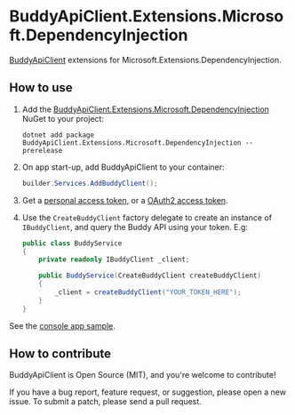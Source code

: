 # BuddyApiClient.Extensions.Microsoft.DependencyInjection

[BuddyApiClient](https://github.com/logikfabrik/BuddyApiClient) extensions for Microsoft.Extensions.DependencyInjection.

## How to use

1. Add the [BuddyApiClient.Extensions.Microsoft.DependencyInjection](https://www.nuget.org/packages/BuddyApiClient.Extensions.Microsoft.DependencyInjection) NuGet to your project:

    ```
    dotnet add package BuddyApiClient.Extensions.Microsoft.DependencyInjection --prerelease
    ```

2. On app start-up, add BuddyApiClient to your container:

    ```csharp
    builder.Services.AddBuddyClient();
    ```

3. Get a [personal access token](https://buddy.works/docs/api/getting-started/oauth2/personal-access-token), or a [OAuth2 access token](https://buddy.works/docs/api/getting-started/oauth2/introduction).

4. Use the `CreateBuddyClient` factory delegate to create an instance of `IBuddyClient`, and query the Buddy API using your token. E.g:

    ```csharp
    public class BuddyService
    {
        private readonly IBuddyClient _client;

        public BuddyService(CreateBuddyClient createBuddyClient)
        {
            _client = createBuddyClient("YOUR_TOKEN_HERE");
        }
    }
    ```

See the [console app sample](https://github.com/logikfabrik/BuddyApiClient/tree/master/src/BuddyApiClient.Extensions.Microsoft.DependencyInjection.Samples.Console).

## How to contribute

BuddyApiClient is Open Source (MIT), and you're welcome to contribute!

If you have a bug report, feature request, or suggestion, please open a new issue. To submit a patch, please send a pull request.